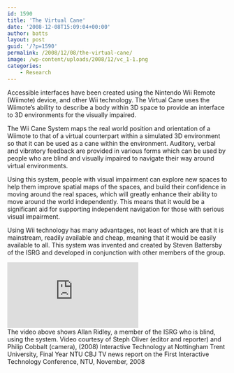 ```yaml
---
id: 1590
title: 'The Virtual Cane'
date: '2008-12-08T15:09:04+00:00'
author: batts
layout: post
guid: '/?p=1590'
permalink: /2008/12/08/the-virtual-cane/
image: /wp-content/uploads/2008/12/vc_1-1.png
categories:
    - Research
---
```


Accessible interfaces have been created using the Nintendo Wii Remote (Wiimote) device, and other Wii technology. The Virtual Cane uses the Wiimote’s ability to describe a body within 3D space to provide an interface to 3D environments for the visually impaired.

The Wii Cane System maps the real world position and orientation of a Wiimote to that of a virtual counterpart within a simulated 3D environment so that it can be used as a cane within the environment. Auditory, verbal and vibratory feedback are provided in various forms which can be used by people who are blind and visually impaired to navigate their way around virtual environments.

Using this system, people with visual impairment can explore new spaces to help them improve spatial maps of the spaces, and build their confidence in moving around the real spaces, which will greatly enhance their ability to move around the world independently. This means that it would be a significant aid for supporting independent navigation for those with serious visual impairment.

Using Wii technology has many advantages, not least of which are that it is mainstream, readily available and cheap, meaning that it would be easily available to all. This system was invented and created by Steven Battersby of the ISRG and developed in conjunction with other members of the group.

<div class="video-container"><iframe allowfullscreen="allowfullscreen" frameborder="0" src="https://www.youtube.com/embed/rh6yg7rGgNs"></iframe></div>The video above shows Allan Ridley, a member of the ISRG who is blind, using the system. Video courtesy of Steph Oliver (editor and reporter) and Philip Cobbalt (camera), (2008) Interactive Technology at Nottingham Trent University, Final Year NTU CBJ TV news report on the First Interactive Technology Conference, NTU, November, 2008
